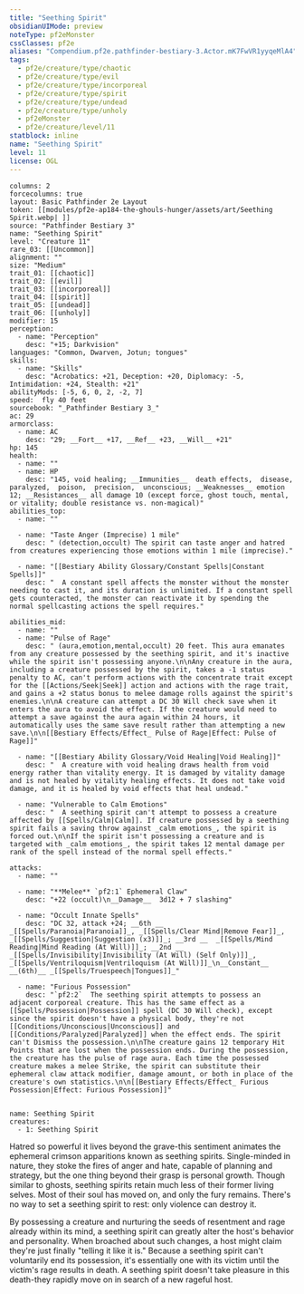 ```yaml
---
title: "Seething Spirit"
obsidianUIMode: preview
noteType: pf2eMonster
cssClasses: pf2e
aliases: "Compendium.pf2e.pathfinder-bestiary-3.Actor.mK7FwVR1yyqeMlA4" 
tags:
  - pf2e/creature/type/chaotic
  - pf2e/creature/type/evil
  - pf2e/creature/type/incorporeal
  - pf2e/creature/type/spirit
  - pf2e/creature/type/undead
  - pf2e/creature/type/unholy
  - pf2eMonster
  - pf2e/creature/level/11
statblock: inline
name: "Seething Spirit"
level: 11
license: OGL
---
```


```statblock
columns: 2
forcecolumns: true
layout: Basic Pathfinder 2e Layout
token: [[modules/pf2e-ap184-the-ghouls-hunger/assets/art/Seething Spirit.webp| ]]
source: "Pathfinder Bestiary 3"
name: "Seething Spirit"
level: "Creature 11"
rare_03: [[Uncommon]]
alignment: ""
size: "Medium"
trait_01: [[chaotic]]
trait_02: [[evil]]
trait_03: [[incorporeal]]
trait_04: [[spirit]]
trait_05: [[undead]]
trait_06: [[unholy]]
modifier: 15
perception:
  - name: "Perception"
    desc: "+15; Darkvision"
languages: "Common, Dwarven, Jotun; tongues"
skills:
  - name: "Skills"
    desc: "Acrobatics: +21, Deception: +20, Diplomacy: -5, Intimidation: +24, Stealth: +21"
abilityMods: [-5, 6, 0, 2, -2, 7]
speed:  fly 40 feet
sourcebook: "_Pathfinder Bestiary 3_"
ac: 29
armorclass:
  - name: AC
    desc: "29; __Fort__ +17, __Ref__ +23, __Will__ +21"
hp: 145
health:
  - name: ""
  - name: HP
    desc: "145, void healing; __Immunities__  death effects,  disease,  paralyzed,  poison,  precision,  unconscious; __Weaknesses__ emotion 12; __Resistances__ all damage 10 (except force, ghost touch, mental, or vitality; double resistance vs. non-magical)"
abilities_top:
  - name: ""

  - name: "Taste Anger (Imprecise) 1 mile"
    desc: " (detection,occult) The spirit can taste anger and hatred from creatures experiencing those emotions within 1 mile (imprecise)."

  - name: "[[Bestiary Ability Glossary/Constant Spells|Constant Spells]]"
    desc: "  A constant spell affects the monster without the monster needing to cast it, and its duration is unlimited. If a constant spell gets counteracted, the monster can reactivate it by spending the normal spellcasting actions the spell requires."

abilities_mid:
  - name: ""
  - name: "Pulse of Rage"
    desc: " (aura,emotion,mental,occult) 20 feet. This aura emanates from any creature possessed by the seething spirit, and it's inactive while the spirit isn't possessing anyone.\n\nAny creature in the aura, including a creature possessed by the spirit, takes a -1 status penalty to AC, can't perform actions with the concentrate trait except for the [[Actions/Seek|Seek]] action and actions with the rage trait, and gains a +2 status bonus to melee damage rolls against the spirit's enemies.\n\nA creature can attempt a DC 30 Will check save when it enters the aura to avoid the effect. If the creature would need to attempt a save against the aura again within 24 hours, it automatically uses the same save result rather than attempting a new save.\n\n[[Bestiary Effects/Effect_ Pulse of Rage|Effect: Pulse of Rage]]"

  - name: "[[Bestiary Ability Glossary/Void Healing|Void Healing]]"
    desc: "  A creature with void healing draws health from void energy rather than vitality energy. It is damaged by vitality damage and is not healed by vitality healing effects. It does not take void damage, and it is healed by void effects that heal undead."

  - name: "Vulnerable to Calm Emotions"
    desc: "  A seething spirit can't attempt to possess a creature affected by [[Spells/Calm|Calm]]. If creature possessed by a seething spirit fails a saving throw against _calm emotions_, the spirit is forced out.\n\nIf the spirit isn't possessing a creature and is targeted with _calm emotions_, the spirit takes 12 mental damage per rank of the spell instead of the normal spell effects."

attacks:
  - name: ""

  - name: "**Melee** `pf2:1` Ephemeral Claw"
    desc: "+22 (occult)\n__Damage__  3d12 + 7 slashing"

  - name: "Occult Innate Spells"
    desc: "DC 32, attack +24; __6th __  _[[Spells/Paranoia|Paranoia]]_, _[[Spells/Clear Mind|Remove Fear]]_, _[[Spells/Suggestion|Suggestion (x3)]]_; __3rd __  _[[Spells/Mind Reading|Mind Reading (At Will)]]_; __2nd __  _[[Spells/Invisibility|Invisibility (At Will) (Self Only)]]_, _[[Spells/Ventriloquism|Ventriloquism (At Will)]]_\n__Constant__  __(6th)__ _[[Spells/Truespeech|Tongues]]_"

  - name: "Furious Possession"
    desc: "`pf2:2`  The seething spirit attempts to possess an adjacent corporeal creature. This has the same effect as a [[Spells/Possession|Possession]] spell (DC 30 Will check), except since the spirit doesn't have a physical body, they're not [[Conditions/Unconscious|Unconscious]] and [[Conditions/Paralyzed|Paralyzed]] when the effect ends. The spirit can't Dismiss the possession.\n\nThe creature gains 12 temporary Hit Points that are lost when the possession ends. During the possession, the creature has the pulse of rage aura. Each time the possessed creature makes a melee Strike, the spirit can substitute their ephemeral claw attack modifier, damage amount, or both in place of the creature's own statistics.\n\n[[Bestiary Effects/Effect_ Furious Possession|Effect: Furious Possession]]"
 
```

```encounter-table
name: Seething Spirit
creatures:
  - 1: Seething Spirit
```



Hatred so powerful it lives beyond the grave-this sentiment animates the ephemeral crimson apparitions known as seething spirits. Single-minded in nature, they stoke the fires of anger and hate, capable of planning and strategy, but the one thing beyond their grasp is personal growth. Though similar to ghosts, seething spirits retain much less of their former living selves. Most of their soul has moved on, and only the fury remains. There's no way to set a seething spirit to rest: only violence can destroy it.

By possessing a creature and nurturing the seeds of resentment and rage already within its mind, a seething spirit can greatly alter the host's behavior and personality. When broached about such changes, a host might claim they're just finally "telling it like it is." Because a seething spirit can't voluntarily end its possession, it's essentially one with its victim until the victim's rage results in death. A seething spirit doesn't take pleasure in this death-they rapidly move on in search of a new rageful host.
